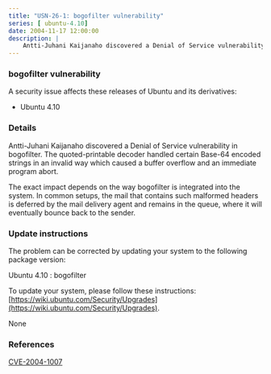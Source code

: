 ```yaml
---
title: "USN-26-1: bogofilter vulnerability"
series: [ ubuntu-4.10]
date: 2004-11-17 12:00:00
description: |
    Antti-Juhani Kaijanaho discovered a Denial of Service vulnerability in bogofilter. The quoted-printable decoder handled certain Base-64 encoded strings in an invalid way which caused a buffer overflow and an immediate program abort.
--- 
```

 
### bogofilter vulnerability

A security issue affects these releases of Ubuntu and its derivatives:

* Ubuntu 4.10

### Details

Antti-Juhani Kaijanaho discovered a Denial of Service vulnerability in bogofilter. The quoted-printable decoder handled certain Base-64 encoded strings in an invalid way which caused a buffer overflow and an immediate program abort.

The exact impact depends on the way bogofilter is integrated into the system. In common setups, the mail that contains such malformed headers is deferred by the mail delivery agent and remains in the queue, where it will eventually bounce back to the sender.

### Update instructions

The problem can be corrected by updating your system to the following package version:

Ubuntu 4.10
 : bogofilter 

To update your system, please follow these instructions: [https://wiki.ubuntu.com/Security/Upgrades](https://wiki.ubuntu.com/Security/Upgrades).

None

### References

 [CVE-2004-1007](http://people.ubuntu.com/~ubuntu-security/cve/CVE-2004-1007)
 

